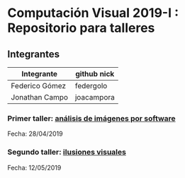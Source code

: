 # Computación Visual 2019-I : Repositorio para talleres

## Integrantes

|   Integrante   | github nick |
|----------------|-------------|
| Federico Gómez |  federgolo  |
| Jonathan Campo |  joacampora |

### Primer taller: [análisis de imágenes por software](https://github.com/federgolo/ComputacionVisual19.1/tree/master/Taller%201)

Fecha: 28/04/2019

### Segundo taller: [ilusiones visuales](https://github.com/federgolo/ComputacionVisual19.1/tree/master/Taller%202)

Fecha: 12/05/2019
